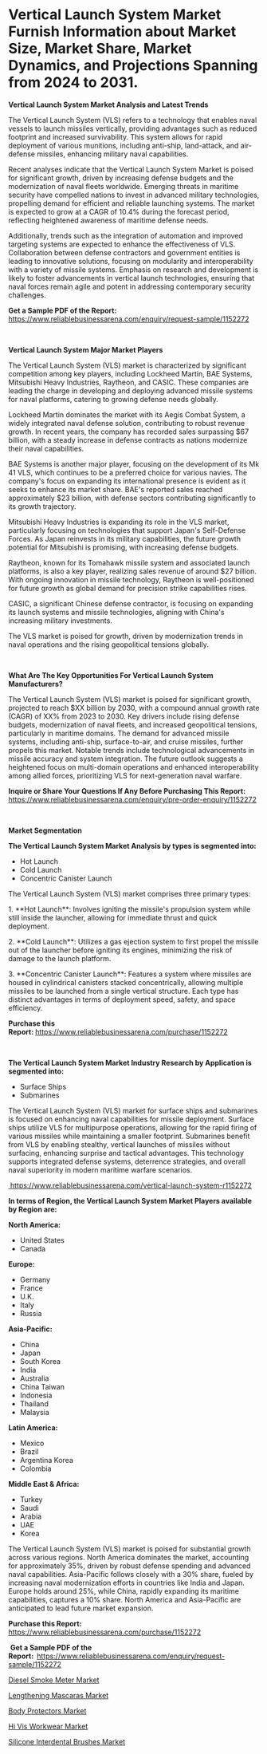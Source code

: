 <p><h1>Vertical Launch System Market Furnish Information about Market Size, Market Share, Market Dynamics, and Projections Spanning from 2024 to 2031.</h1></p><p><strong>Vertical Launch System Market Analysis and Latest Trends</strong></p>
<p><p>The Vertical Launch System (VLS) refers to a technology that enables naval vessels to launch missiles vertically, providing advantages such as reduced footprint and increased survivability. This system allows for rapid deployment of various munitions, including anti-ship, land-attack, and air-defense missiles, enhancing military naval capabilities.</p><p>Recent analyses indicate that the Vertical Launch System Market is poised for significant growth, driven by increasing defense budgets and the modernization of naval fleets worldwide. Emerging threats in maritime security have compelled nations to invest in advanced military technologies, propelling demand for efficient and reliable launching systems. The market is expected to grow at a CAGR of 10.4% during the forecast period, reflecting heightened awareness of maritime defense needs.</p><p>Additionally, trends such as the integration of automation and improved targeting systems are expected to enhance the effectiveness of VLS. Collaboration between defense contractors and government entities is leading to innovative solutions, focusing on modularity and interoperability with a variety of missile systems. Emphasis on research and development is likely to foster advancements in vertical launch technologies, ensuring that naval forces remain agile and potent in addressing contemporary security challenges.</p></p>
<p><strong>Get a Sample PDF of the Report:&nbsp;</strong> <a href="https://www.reliablebusinessarena.com/enquiry/request-sample/1152272?utm_campaign=1744&utm_medium=2&utm_source=Github&utm_content=ia&utm_term=17102024&utm_id=vertical-launch-system">https://www.reliablebusinessarena.com/enquiry/request-sample/1152272</a></p>
<p>&nbsp;</p>
<p><strong>Vertical Launch System Major Market Players</strong></p>
<p><p>The Vertical Launch System (VLS) market is characterized by significant competition among key players, including Lockheed Martin, BAE Systems, Mitsubishi Heavy Industries, Raytheon, and CASIC. These companies are leading the charge in developing and deploying advanced missile systems for naval platforms, catering to growing defense needs globally.</p><p>Lockheed Martin dominates the market with its Aegis Combat System, a widely integrated naval defense solution, contributing to robust revenue growth. In recent years, the company has recorded sales surpassing $67 billion, with a steady increase in defense contracts as nations modernize their naval capabilities.</p><p>BAE Systems is another major player, focusing on the development of its Mk 41 VLS, which continues to be a preferred choice for various navies. The company's focus on expanding its international presence is evident as it seeks to enhance its market share. BAE's reported sales reached approximately $23 billion, with defense sectors contributing significantly to its growth trajectory.</p><p>Mitsubishi Heavy Industries is expanding its role in the VLS market, particularly focusing on technologies that support Japan's Self-Defense Forces. As Japan reinvests in its military capabilities, the future growth potential for Mitsubishi is promising, with increasing defense budgets.</p><p>Raytheon, known for its Tomahawk missile system and associated launch platforms, is also a key player, realizing sales revenue of around $27 billion. With ongoing innovation in missile technology, Raytheon is well-positioned for future growth as global demand for precision strike capabilities rises.</p><p>CASIC, a significant Chinese defense contractor, is focusing on expanding its launch systems and missile technologies, aligning with China's increasing military investments.</p><p>The VLS market is poised for growth, driven by modernization trends in naval operations and the rising geopolitical tensions globally.</p></p>
<p>&nbsp;</p>
<p><strong>What Are The Key Opportunities For Vertical Launch System Manufacturers?</strong></p>
<p><p>The Vertical Launch System (VLS) market is poised for significant growth, projected to reach $XX billion by 2030, with a compound annual growth rate (CAGR) of XX% from 2023 to 2030. Key drivers include rising defense budgets, modernization of naval fleets, and increased geopolitical tensions, particularly in maritime domains. The demand for advanced missile systems, including anti-ship, surface-to-air, and cruise missiles, further propels this market. Notable trends include technological advancements in missile accuracy and system integration. The future outlook suggests a heightened focus on multi-domain operations and enhanced interoperability among allied forces, prioritizing VLS for next-generation naval warfare.</p></p>
<p><strong>Inquire or Share Your Questions If Any Before Purchasing This Report:</strong> <a href="https://www.reliablebusinessarena.com/enquiry/pre-order-enquiry/1152272?utm_campaign=1744&utm_medium=2&utm_source=Github&utm_content=ia&utm_term=17102024&utm_id=vertical-launch-system">https://www.reliablebusinessarena.com/enquiry/pre-order-enquiry/1152272</a></p>
<p>&nbsp;</p>
<p><strong>Market Segmentation</strong></p>
<p><strong>The Vertical Launch System Market Analysis by types is segmented into:</strong></p>
<p><ul><li>Hot Launch</li><li>Cold Launch</li><li>Concentric Canister Launch</li></ul></p>
<p><p>The Vertical Launch System (VLS) market comprises three primary types: </p><p>1. **Hot Launch**: Involves igniting the missile's propulsion system while still inside the launcher, allowing for immediate thrust and quick deployment.</p><p>2. **Cold Launch**: Utilizes a gas ejection system to first propel the missile out of the launcher before igniting its engines, minimizing the risk of damage to the launch platform.</p><p>3. **Concentric Canister Launch**: Features a system where missiles are housed in cylindrical canisters stacked concentrically, allowing multiple missiles to be launched from a single vertical structure. Each type has distinct advantages in terms of deployment speed, safety, and space efficiency.</p></p>
<p><strong>Purchase this Report:&nbsp;</strong><a href="https://www.reliablebusinessarena.com/purchase/1152272?utm_campaign=1744&utm_medium=2&utm_source=Github&utm_content=ia&utm_term=17102024&utm_id=vertical-launch-system">https://www.reliablebusinessarena.com/purchase/1152272</a></p>
<p>&nbsp;</p>
<p><strong>The Vertical Launch System Market Industry Research by Application is segmented into:</strong></p>
<p><ul><li>Surface Ships</li><li>Submarines</li></ul></p>
<p><p>The Vertical Launch System (VLS) market for surface ships and submarines is focused on enhancing naval capabilities for missile deployment. Surface ships utilize VLS for multipurpose operations, allowing for the rapid firing of various missiles while maintaining a smaller footprint. Submarines benefit from VLS by enabling stealthy, vertical launches of missiles without surfacing, enhancing surprise and tactical advantages. This technology supports integrated defense systems, deterrence strategies, and overall naval superiority in modern maritime warfare scenarios.</p></p>
<p><a href="https://www.reliablebusinessarena.com/vertical-launch-system-r1152272?utm_campaign=1744&utm_medium=2&utm_source=Github&utm_content=ia&utm_term=17102024&utm_id=vertical-launch-system">&nbsp;https://www.reliablebusinessarena.com/vertical-launch-system-r1152272</a></p>
<p><strong>In terms of Region, the Vertical Launch System Market Players available by Region are:</strong></p>
<p>
    <p> <strong> North America: </strong>
        <ul>
            <li>United States</li>
            <li>Canada</li>
        </ul>
        </p> 
    <p> <strong> Europe: </strong>
        <ul>
            <li>Germany</li>
            <li>France</li>
            <li>U.K.</li>
            <li>Italy</li>
            <li>Russia</li>
        </ul>
        </p> 
    <p> <strong> Asia-Pacific: </strong>
        <ul>
            <li>China</li>
            <li>Japan</li>
            <li>South Korea</li>
            <li>India</li>
            <li>Australia</li>
            <li>China Taiwan</li>
            <li>Indonesia</li>
            <li>Thailand</li>
            <li>Malaysia</li>
        </ul>
        </p> 
    <p> <strong> Latin America: </strong>
        <ul>
            <li>Mexico</li>
            <li>Brazil</li>
            <li>Argentina Korea</li>
            <li>Colombia</li>
        </ul>
        </p> 
    <p> <strong> Middle East & Africa: </strong>
        <ul>
            <li>Turkey</li>
            <li>Saudi</li>
            <li>Arabia</li>
            <li>UAE</li>
            <li>Korea</li>
        </ul>
    </p>
    </p>
<p><p>The Vertical Launch System (VLS) market is poised for substantial growth across various regions. North America dominates the market, accounting for approximately 35%, driven by robust defense spending and advanced naval capabilities. Asia-Pacific follows closely with a 30% share, fueled by increasing naval modernization efforts in countries like India and Japan. Europe holds around 25%, while China, rapidly expanding its maritime capabilities, captures a 10% share. North America and Asia-Pacific are anticipated to lead future market expansion.</p></p>
<p><strong>Purchase this Report: </strong><a href="https://www.reliablebusinessarena.com/purchase/1152272?utm_campaign=1744&utm_medium=2&utm_source=Github&utm_content=ia&utm_term=17102024&utm_id=vertical-launch-system">https://www.reliablebusinessarena.com/purchase/1152272</a></p>
<p>&nbsp;<strong>Get a Sample PDF of the Report:&nbsp;&nbsp;</strong><a href="https://www.reliablebusinessarena.com/enquiry/request-sample/1152272?utm_campaign=1744&utm_medium=2&utm_source=Github&utm_content=ia&utm_term=17102024&utm_id=vertical-launch-system">https://www.reliablebusinessarena.com/enquiry/request-sample/1152272</a></p>
<p><strong></strong></p>
<p><p><a href="https://github.com/HobertDavis43/Market-Research-Report-List-1/blob/main/diesel-smoke-meter-market.md?utm_campaign=1744&utm_medium=2&utm_source=Github&utm_content=ia&utm_term=17102024&utm_id=vertical-launch-system">Diesel Smoke Meter Market</a></p><p><a href="https://www.linkedin.com/pulse/lengthening-mascaras-market-transformation-comparative-jckte?utm_campaign=1744&utm_medium=2&utm_source=Github&utm_content=ia&utm_term=17102024&utm_id=vertical-launch-system">Lengthening Mascaras Market</a></p><p><a href="https://www.linkedin.com/pulse/exploring-body-protectors-market-dynamics-revenue-analysis-zmize?utm_campaign=1744&utm_medium=2&utm_source=Github&utm_content=ia&utm_term=17102024&utm_id=vertical-launch-system">Body Protectors Market</a></p><p><a href="https://www.linkedin.com/pulse/hi-vis-workwear-market-global-regional-analysis-2024-2031-sc8ae?utm_campaign=1744&utm_medium=2&utm_source=Github&utm_content=ia&utm_term=17102024&utm_id=vertical-launch-system">Hi Vis Workwear Market</a></p><p><a href="https://www.linkedin.com/pulse/silicone-interdental-brushes-market-trends-strategic-insights-ncwae?utm_campaign=1744&utm_medium=2&utm_source=Github&utm_content=ia&utm_term=17102024&utm_id=vertical-launch-system">Silicone Interdental Brushes Market</a></p></p>